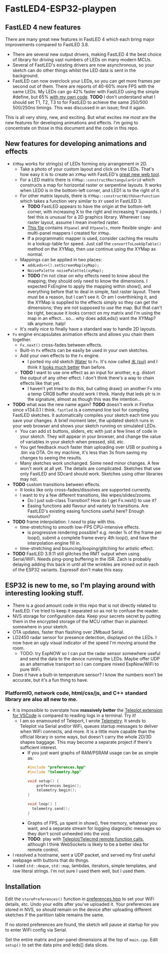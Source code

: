 # FastLED4-ESP32-playpen

## FastLED 4 new features
There are many great new features in FastLED 4 which each bring major
improvements compared to FastLED 3.8.

 * There are several new output drivers, making FastLED 4 the best choice of
   library for driving vast numbers of LEDs on many modern MCUs.
 * Several of FastLED's existing drivers are now asynchronous, so your sketch
   can do other things whilst the LED data is sent in the background.
 * FastLED can now overclock your LEDs, so you can get more frames per second
   out of them. There are reports of 40-60% more FPS with the same LEDs. My LEDs
   can go 42% faster with FastLED using the simple #define, but 65%
   [with my own code](https://gist.github.com/sutaburosu/89920c71a9635fec595e243fa6e7360e).
   **TODO** I don't understand what I should set T1, T2, T3 to for FastLED to
   achieve the same 250/500 500/250ns timings. This was discussed in an issue;
   find it again.

This is all very shiny, new, and exciting. But what excites me *most* are the new
features for developing animations and effects. I'm going to concentrate on
those in this document and the code in this repo.

## New features for developing animations and effects
  * `XYMap` works for string(s) of LEDs forming *any* arrangement in 2D.
    * Take a photo of your custom layout and click on the LEDs. That's how easy
      it is to create an `XYMap` with FastLED's
      [great new web tool](https://ledmapper.com).
    * For a LED matrix there is `XYMap::constructRectangularGrid` which
      constructs a map for horizontal raster or serpentine layouts. It works
      when LED0 is in the bottom-left corner, and LED1 is to the right of it.
    * For other matrix layouts, there is `XYMap::constructWithUserFunction`
      which takes a function very similar to `XY` used in FastLED 3.
      * **TODO** FastLED appears to have the origin at the bottom-left corner, with
        increasing X to the right and increasing Y upwards. I feel this is
        unusual for a 2D graphics library. Wherever I say raster layout, assume
        I mean inverted raster.
      * [This file](src/XY.hpp) contains `XYpanel` and `XYpanels`, more flexible
        single- and multi-panel mappers I created for `XYMap`.
      * If a programmatic mapper is used, consider caching the
        results in a lookup-table for speed. Just call the `convertToLookUpTable()` method
        on the XYMap, then use continue using the XYMap as normal.
    * Mappings can be applied in two places:
      * `addLeds<>().setScreenMap(xyMap);`
      * `NoisePalette noisePalette1(xyMap);`
      * **TODO** I'm not clear on why effects need to know about the mapping;
        they should only need to know the dimensions. I expected FxEngine to
        apply the mapping within show(), and everything before that to deal in
        simple, fast raster layout. There must be a reason, but I can't see it.
        Or am I overthinking it, and the XYMap is supplied to the effects simply
        so they can get the dimensions; they are not supposed to *use* the map.
        But that can't be right, because it looks correct on my matrix and
        I'm using the map in an effect… so… why does addLeds() want the XYMap?
        idk anymore. halp!
    * It's really nice to finally have a standard way to handle 2D layouts.
  * `Fx` engine encapsulates animation effects and allows you chain them
    together.
    * `Fx.next()` cross-fades between effects.
    * Built-in `Fx` effects can be easily be used in your own sketches.
    * Add your own effects to the `Fx` engine.
      * I ported my old sketch
        [Water](https://github.com/FastLED/FastLED/blob/master/examples/FxWater/FxWater.ino)
        to `Fx`. It's now called [水 (sui)](src/fxSui.hpp) and I think it
        [looks much better](https://st4vs.net/sui/) than before.
    * **TODO** I want to use one effect as an input for another, e.g. distort
      the output of any other effect. I don't think there's a way to chain
      effects like that yet.
      * I haven't yet tried to do this, but calling draw() on another Fx into a
        temp CRGB buffer should work I think. Handy that leds ptr is in the
        signature, almost as though this was the intention…
  * **TODO** what was the new name again? **TODO** doesn't work in Firefox since
    v134.0.1 I think. `fastled` is a command line tool for compiling FastLED
    sketches. It automatically compiles your sketch each time you save your
    changes. A brief moment later, the updated sketch runs in your web browser
    and shows your sketch running on simulated LEDs.
    * You can add `UI` buttons, sliders, etc with just a few lines of code in
      your sketch. They will appear in your browser, and change the value of
      variables in your sketch when pressed, slid, etc.
    * You get feedback *much* faster than uploading over USB or pushing a .bin
      via OTA. On my machine, it's less than 3s from saving my changes to seeing
      the results.
    * Many sketches work unchanged. Some need minor changes. A few won't work at
      all yet. The details are complicated. Sketches that use only FastLED and
      SDcard should work. Sketches using other libraries may not.
  * **TODO** custom transitions between effects.
    * It looks like only cross-fades/dissolves are supported currently.
    * I want to try a few different transitions, like wipes/slides/zooms.
      * Do I just sub-class Transition? How do I get Fx.next() to use it?
      * Easing functions add flavour and variety to transitions. Are FastLED's
        existing easing functions useful here? Enough resolution?
  * **TODO** frame interpolation. I *need* to play with this.
    * time-stretching to smooth low-FPS CPU-intensive effects.
      * is progressive rendering possible? e.g. render ¼ of the frame per
        loop(), submit a complete frame every 4th loop(), and have the
        interpolation engine fill in.
    * time-stretching and bouncing/looping/glitching for artistic effect.
  * **TODO** FastLED 3.9.11 still glitches the RMT output when using Serial/WiFi. Needs
    ping-pong buffering in the ISR. Zach is probably delaying adding this back
    in until all the wrinkles are ironed out in each of the ESP32 variants.
    Espressif don't make this easy.

## ESP32 is new to me, so I'm playing around with interesting looking stuff.
  * There is a good amount code in this repo that is not directly related to
    FastLED. I've tried to keep it separated so as not to confuse the
    reader.
  * NVS storage for configuration data. Keep your secrets secret by putting them
    in the encrypted storage of the MCU rather than in plaintext somewhere in
    your sketch.
  * OTA updates, faster than flashing over 2Mbaud Serial.
  * LD2450 radar sensor for presence detection, displayed on the LEDs. I now
    have an ugly visual indicator of the speed I'm moving around the room.
    * TODO: try EspNOW so I can put the radar sensor somewhere useful and send
      the data to the device running the LEDs. Maybe offer UDP as an alternative
      transport so I can compare mixed EspNow/WiFi to pure WiFi.
  * Does it have a built-in temperature sensor? I know the numbers won't be
    accurate, but it's a fun thing to have.

### PlatformIO, network code, html/css/js, and C++ standard library are also all new to me.
  * It is impossible to overstate how **massively better** the
    [Teleplot extension for VSCode](https://github.com/nesnes/teleplot) is
    compared to reading logs in a terminal. Try it!
    * I am so enamoured of Teleport, I wrote [Telemetry](src/telemetry.hpp). It
      sends to Teleplot via Serial and/or WiFi, queues startup messages to
      deliver when  WiFi connects, and more. It is a little more capable than the
      official library in some ways, but doesn't carry the whole 2D/3D shapes
      baggage. This may become a separate project if there's sufficient
      interest.
        * If you just want graphs of RAM/PSRAM usage can be as simple as:
          ```cpp
          #include "preferences.hpp"
          #include "telemetry.hpp"

          void setup() {
              preferences.begin();
              telemetry.begin();
          }

          void loop() {
            telemetry.send();
          }
          ```
        * Graphs of FPS, µs spent in show(), free memory, whatever you want, and
          a separate stream for logging diagnostic messages so they don't scroll
          unheeded into the void.
        * **TODO**: play with
          [Teleplot/Telecmd remote function calls](https://github.com/nesnes/teleplot?tab=readme-ov-file#remote-function-calls),
          although I think WebSockets is likely to be a better idea for remote
          control.
  * I resolved a hostname, sent a UDP packet, and served my first useful webpage
    with buttons that do things.
  * I used `std::deque`, `std::map`, lambdas, iterators, simple templates, and raw
    literal strings. I'm not sure I used them well, but I used them.

## Installation

Edit the `storePreferences()` function in
[preferences.hpp](src/preferences.hpp) to set your WiFi details, etc. Undo your
edits after you've uploaded it. Your preferences are stored in NVS, so *should*
remain on the device after uploading different sketches if the partition table
remains the same.

If no stored preferences are found, the sketch will pause at startup for you
to enter WiFi config via Serial.

Set the entire matrix and per-panel dimensions at the top of `main.cpp`.
Edit `setup()` to set the data pins and leds[] data slices.